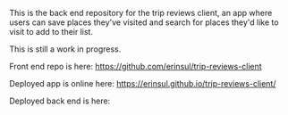 This is the back end repository for the trip reviews client, an app where users
can save places they've visited and search for places they'd like to visit to add
to their list.

This is still a work in progress.

Front end repo is here: https://github.com/erinsul/trip-reviews-client

Deployed app is online here: https://erinsul.github.io/trip-reviews-client/

Deployed back end is here:
